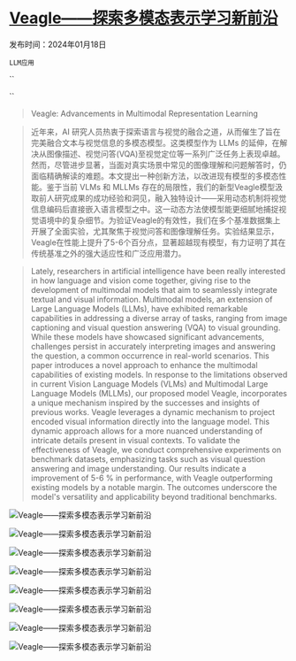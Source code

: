 # [Veagle——探索多模态表示学习新前沿](https://arxiv.org/abs/2403.08773)

发布时间：2024年01月18日

`LLM应用`

``

``

> Veagle: Advancements in Multimodal Representation Learning

> 近年来，AI 研究人员热衷于探索语言与视觉的融合之道，从而催生了旨在完美融合文本与视觉信息的多模态模型。这类模型作为 LLMs 的延伸，在解决从图像描述、视觉问答(VQA)至视觉定位等一系列广泛任务上表现卓越。然而，尽管进步显著，当面对真实场景中常见的图像理解和问题解答时，仍面临精确解读的难题。本文提出一种创新方法，以改进现有模型的多模态性能。鉴于当前 VLMs 和 MLLMs 存在的局限性，我们的新型Veagle模型汲取前人研究成果的成功经验和洞见，融入独特设计——采用动态机制将视觉信息编码后直接嵌入语言模型之中。这一动态方法使模型能更细腻地捕捉视觉语境中的复杂细节。为验证Veagle的有效性，我们在多个基准数据集上开展了全面实验，尤其聚焦于视觉问答和图像理解任务。实验结果显示，Veagle在性能上提升了5-6个百分点，显著超越现有模型，有力证明了其在传统基准之外的强大适应性和广泛应用潜力。

> Lately, researchers in artificial intelligence have been really interested in how language and vision come together, giving rise to the development of multimodal models that aim to seamlessly integrate textual and visual information. Multimodal models, an extension of Large Language Models (LLMs), have exhibited remarkable capabilities in addressing a diverse array of tasks, ranging from image captioning and visual question answering (VQA) to visual grounding. While these models have showcased significant advancements, challenges persist in accurately interpreting images and answering the question, a common occurrence in real-world scenarios. This paper introduces a novel approach to enhance the multimodal capabilities of existing models. In response to the limitations observed in current Vision Language Models (VLMs) and Multimodal Large Language Models (MLLMs), our proposed model Veagle, incorporates a unique mechanism inspired by the successes and insights of previous works. Veagle leverages a dynamic mechanism to project encoded visual information directly into the language model. This dynamic approach allows for a more nuanced understanding of intricate details present in visual contexts. To validate the effectiveness of Veagle, we conduct comprehensive experiments on benchmark datasets, emphasizing tasks such as visual question answering and image understanding. Our results indicate a improvement of 5-6 \% in performance, with Veagle outperforming existing models by a notable margin. The outcomes underscore the model's versatility and applicability beyond traditional benchmarks.

![Veagle——探索多模态表示学习新前沿](../../../paper_images/2403.08773/architecture.png)

![Veagle——探索多模态表示学习新前沿](../../../paper_images/2403.08773/Pre-trainingLoss.png)

![Veagle——探索多模态表示学习新前沿](../../../paper_images/2403.08773/Pre-trainingLoss.png)

![Veagle——探索多模态表示学习新前沿](../../../paper_images/2403.08773/trainingPara.png)

![Veagle——探索多模态表示学习新前沿](../../../paper_images/2403.08773/qualitative1.png)

![Veagle——探索多模态表示学习新前沿](../../../paper_images/2403.08773/example1.png)

![Veagle——探索多模态表示学习新前沿](../../../paper_images/2403.08773/image11.png)

![Veagle——探索多模态表示学习新前沿](../../../paper_images/2403.08773/image9.png)